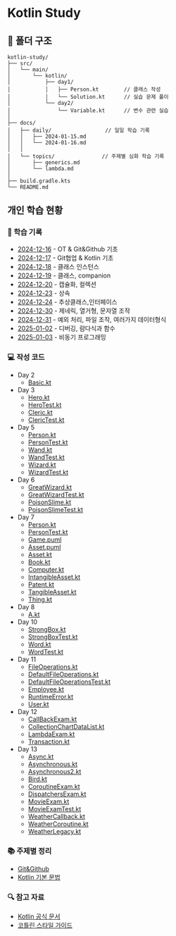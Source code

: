 # Kotlin Study

## 📁 폴더 구조
```
kotlin-study/
├── src/
│   └── main/
│       └── kotlin/
│           ├── day1/
│           │   ├── Person.kt        // 클래스 작성
│           │   └── Solution.kt      // 실습 문제 풀이
│           └── day2/
│               └── Variable.kt      // 변수 관련 실습
│
├── docs/
│   ├── daily/                 // 일일 학습 기록
│   │   ├── 2024-01-15.md
│   │   └── 2024-01-16.md
│   │
│   └── topics/               // 주제별 심화 학습 기록
│       ├── generics.md
│       └── lambda.md
│
├── build.gradle.kts
└── README.md
```


## 개인 학습 현황

### 📝 학습 기록
- [2024-12-16](docs/daily/2024-12-16.md) - OT & Git&Github 기초
- [2024-12-17](docs/daily/2024-12-17.md) - Git협업 & Kotlin 기초
- [2024-12-18](docs/daily/2024-12-18.md) - 클래스 인스턴스
- [2024-12-19](docs/daily/2024-12-19.md) - 클래스, companion
- [2024-12-20](docs/daily/2024-12-20.md) - 캡슐화, 컬렉션 
- [2024-12-23](docs/daily/2024-12-23.md) - 상속
- [2024-12-24](docs/daily/2024-12-24.md) - 추상클래스,인터페이스
- [2024-12-30](docs/daily/2024-12-30.md) - 제네릭, 열거형, 문자열 조작
- [2024-12-31](docs/daily/2024-12-31.md) - 예외 처리, 파일 조작, 여러가지 데이터형식
- [2025-01-02](docs/daily/2025-01-02.md) - 디버깅, 람다식과 함수
- [2025-01-03](docs/daily/2025-01-03.md) - 비동기 프로그래밍

### 💻 작성 코드
- Day 2
  - [Basic.kt](src/main/kotlin/day02/Basic.kt)
- Day 3
  - [Hero.kt](src/main/kotlin/day03/Hero.kt)
  - [HeroTest.kt](src/test/kotlin/day03/HeroTest.kt)
  - [Cleric.kt](src/main/kotlin/day03/Cleric.kt)
  - [ClericTest.kt](src/test/kotlin/day03/ClericTest.kt)
- Day 5
  - [Person.kt](src/main/kotlin/day05/Person.kt)
  - [PersonTest.kt](src/test/kotlin/day05/PersonTest.kt)
  - [Wand.kt](src/main/kotlin/day05/Wand.kt)
  - [WandTest.kt](src/test/kotlin/day05/WandTest.kt)
  - [Wizard.kt](src/main/kotlin/day05/Wizard.kt)
  - [WizardTest.kt](src/test/kotlin/day05/WizardTest.kt)
- Day 6
  - [GreatWizard.kt](src/main/kotlin/day06/GreatWizard.kt)
  - [GreatWizardTest.kt](src/test/kotlin/day06/GreatWizardTest.kt)
  - [PoisonSlime.kt](src/main/kotlin/day06/PoisonSlime.kt)
  - [PoisonSlimeTest.kt](src/test/kotlin/day06/PoisonSlimeTest.kt)
- Day 7
  - [Person.kt](src/main/kotlin/day07/Person.kt)
  - [PersonTest.kt](src/test/kotlin/day07/PersonTest.kt)
  - [Game.puml](src/main/kotlin/day07/Game.puml)
  - [Asset.puml](src/main/kotlin/day07/Asset.puml)
  - [Asset.kt](src/main/kotlin/day07/Asset.kt)
  - [Book.kt](src/main/kotlin/day07/Book.kt)
  - [Computer.kt](src/main/kotlin/day07/Computer.kt)
  - [IntangibleAsset.kt](src/main/kotlin/day07/IntangibleAsset.kt)
  - [Patent.kt](src/main/kotlin/day07/Patent.kt)
  - [TangibleAsset.kt](src/main/kotlin/day07/TangibleAsset.kt)
  - [Thing.kt](src/main/kotlin/day07/Thing.kt)
- Day 8
  - [A.kt](src/main/kotlin/day08/A.kt)
- Day 10
  - [StrongBox.kt](src/main/kotlin/day10/StrongBox.kt)
  - [StrongBoxTest.kt](src/test/kotlin/day10/StrongBoxTest.kt)
  - [Word.kt](src/main/kotlin/day10/Word.kt)
  - [WordTest.kt](src/test/kotlin/day10/WordTest.kt)
- Day 11
  - [FileOperations.kt](src/main/kotlin/day11/FileOperations.kt)
  - [DefaultFileOperations.kt](src/main/kotlin/day11/DefaultFileOperations.kt)
  - [DefaultFileOperationsTest.kt](src/test/kotlin/day11/DefaultFileOperationsTest.kt)
  - [Employee.kt](src/main/kotlin/day11/Employee.kt)
  - [RuntimeError.kt](src/main/kotlin/day11/RuntimeError.kt)
  - [User.kt](src/main/kotlin/day11/User.kt)
- Day 12
  - [CallBackExam.kt](src/main/kotlin/day12/CallBackExam.kt)
  - [CollectionChartDataList.kt](src/main/kotlin/day12/CollectionChartDataList.kt)
  - [LambdaExam.kt](src/main/kotlin/day12/LambdaExam.kt)
  - [Transaction.kt](src/main/kotlin/day12/Transaction.kt)
- Day 13
  - [Async.kt](src/main/kotlin/day13/Async.kt)
  - [Asynchronous.kt](src/main/kotlin/day13/Asynchronous.kt)
  - [Asynchronous2.kt](src/main/kotlin/day13/Asynchronous2.kt)
  - [Bird.kt](src/main/kotlin/day13/Bird.kt)
  - [CoroutineExam.kt](src/main/kotlin/day13/CoroutineExam.kt)
  - [DispatchersExam.kt](src/main/kotlin/day13/DispatchersExam.kt)
  - [MovieExam.kt](src/main/kotlin/day13/MovieExam.kt)
  - [MovieExamTest.kt](src/test/kotlin/day13/MovieExamTest.kt)
  - [WeatherCallback.kt](src/main/kotlin/day13/WeatherCallback.kt)
  - [WeatherCoroutine.kt](src/main/kotlin/day13/WeatherCoroutine.kt)
  - [WeatherLegacy.kt](src/main/kotlin/day13/WeatherLegacy.kt)



### 📚 주제별 정리
- [Git&Github](docs/topics/Git&Github.md)
- [Kotlin 기본 문법](docs/topics/Git&Github.md)

### 🔍 참고 자료
- [Kotlin 공식 문서](https://kotlinlang.org/docs/home.html)
- [코틀린 스타일 가이드](https://kotlinlang.org/docs/coding-conventions.html)
